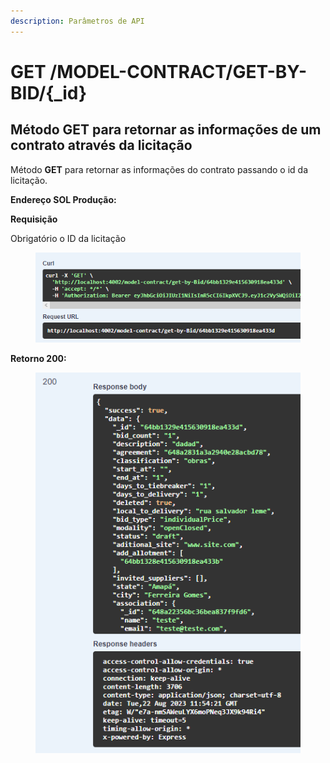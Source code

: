```yaml
---
description: Parâmetros de API
---
```


# GET /MODEL-CONTRACT/GET-BY-BID/{\_id}

## Método GET para retornar as informações de um contrato através da licitação

Método **GET** para retornar as informações do contrato passando o id da licitação.

**Endereço SOL Produção:**&#x20;

**Requisição**

Obrigatório o ID da licitação

<figure><img src="../../.gitbook/assets/Screenshot_2 (1).png" alt=""><figcaption></figcaption></figure>

**Retorno 200:**

<figure><img src="../../.gitbook/assets/Screenshot_3 (1).png" alt=""><figcaption></figcaption></figure>

